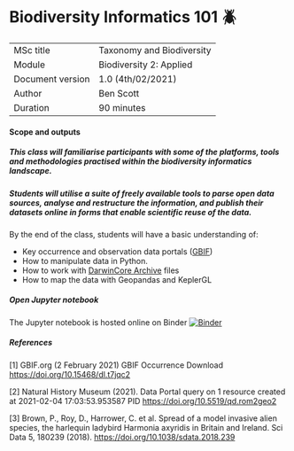 # Biodiversity Informatics 101 :beetle:

|     |     |
| --- | --- |
| MSc title        | Taxonomy and Biodiversity |
| Module           | Biodiversity 2: Applied   |
| Document version | 1.0 (4th/02/2021)          |
| Author           | Ben Scott                 |
| Duration         | 90 minutes                |


#### Scope and outputs

##### This class will familiarise participants with some of the platforms, tools and methodologies practised within the biodiversity informatics landscape.  

##### Students will utilise a suite of freely available tools to parse open data sources, analyse and restructure the information, and publish their datasets online in forms that enable scientific reuse of the data.


By the end of the class, students will have a basic understanding of:

- Key occurrence and observation data portals ([GBIF](https://www.gbif.org/))
- How to manipulate data in Python. 
- How to work with [DarwinCore Archive](https://dwc.tdwg.org/) files
- How to map the data with Geopandas and KeplerGL



##### Open Jupyter notebook

The Jupyter notebook is hosted online on Binder [![Binder](https://mybinder.org/badge_logo.svg)](https://mybinder.org/v2/gh/NaturalHistoryMuseum/biodiversity-informatics-101/master?filepath=occurrence.ipynb)



##### References

[1] GBIF.org (2 February 2021) GBIF Occurrence Download https://doi.org/10.15468/dl.t7jqc2

[2] Natural History Museum (2021). Data Portal query on 1 resource created at 2021-02-04 17:03:53.953587 PID https://doi.org/10.5519/qd.rom2geo2

[3] Brown, P., Roy, D., Harrower, C. et al. Spread of a model invasive alien species, the harlequin ladybird Harmonia axyridis in Britain and Ireland. Sci Data 5, 180239 (2018). https://doi.org/10.1038/sdata.2018.239
